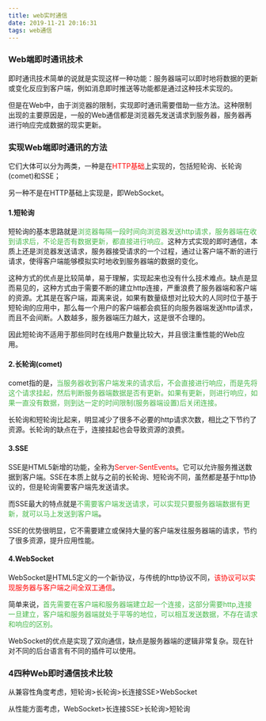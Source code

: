 ```yaml
---
title: web实时通信
date: 2019-11-21 20:16:31
tags: web通信
---
```

### Web端即时通讯技术


即时通讯技术简单的说就是实现这样一种功能：服务器端可以即时地将数据的更新或变化反应到客户端，例如消息即时推送等功能都是通过这种技术实现的。

但是在Web中，由于浏览器的限制，实现即时通讯需要借助一些方法。这种限制出现的主要原因是，一般的Web通信都是浏览器先发送请求到服务器，服务器再进行响应完成数据的现实更新。

### 实现Web端即时通讯的方法

它们大体可以分为两类，一种是在<span style="color:red">HTTP基础</span>上实现的，包括短轮询、长轮询(comet)和SSE；

另一种不是在HTTP基础上实现是，即WebSocket。

#### 1.短轮询

短轮询的基本思路就是<span style="color:#49b94d;">浏览器每隔一段时间向浏览器发送http请求，服务器端在收到请求后，不论是否有数据更新，都直接进行响应。</span>这种方式实现的即时通信，本质上还是浏览器发送请求，服务器接受请求的一个过程，通过让客户端不断的进行请求，使得客户端能够模拟实时地收到服务器端的数据的变化。

这种方式的优点是比较简单，易于理解，实现起来也没有什么技术难点。缺点是显而易见的，这种方式由于需要不断的建立http连接，严重浪费了服务器端和客户端的资源。尤其是在客户端，距离来说，如果有数量级想对比较大的人同时位于基于短轮询的应用中，那么每一个用户的客户端都会疯狂的向服务器端发送http请求，而且不会间断。人数越多，服务器端压力越大，这是很不合理的。

因此短轮询不适用于那些同时在线用户数量比较大，并且很注重性能的Web应用。

#### 2.长轮询(comet)

comet指的是，<span style="color:#49b94d;">当服务器收到客户端发来的请求后，不会直接进行响应，而是先将这个请求挂起，然后判断服务器端数据是否有更新。如果有更新，则进行响应，如果一直没有数据，则到达一定的时间限制(服务器端设置)后关闭连接。</span>

长轮询和短轮询比起来，明显减少了很多不必要的http请求次数，相比之下节约了资源。长轮询的缺点在于，连接挂起也会导致资源的浪费。

#### 3.SSE

SSE是HTML5新增的功能，全称为<span style="color:red">Server-SentEvents</span>。它可以允许服务推送数据到客户端。SSE在本质上就与之前的长轮询、短轮询不同，虽然都是基于http协议的，但是轮询需要客户端先发送请求。

而SSE最大的特点就是<span style="color:#49b94d;">不需要客户端发送请求，可以实现只要服务器端数据有更新，就可以马上发送到客户端</span>。

SSE的优势很明显，它不需要建立或保持大量的客户端发往服务器端的请求，节约了很多资源，提升应用性能。

#### 4.WebSocket

WebSocket是HTML5定义的一个新协议，与传统的http协议不同，<span style="color:red">该协议可以实现服务器与客户端之间全双工通信</span>。

简单来说，<span style="color:#49b94d;">首先需要在客户端和服务器端建立起一个连接，这部分需要http,连接一旦建立，客户端和服务器端就处于平等的地位，可以相互发送数据，不存在请求和响应的区别。</span>

WebSocket的优点是实现了双向通信，缺点是服务器端的逻辑非常复杂。现在针对不同的后台语言有不同的插件可以使用。

### 4四种Web即时通信技术比较

从兼容性角度考虑，短轮询>长轮询>长连接SSE>WebSocket

从性能方面考虑，WebSocket>长连接SSE>长轮询>短轮询